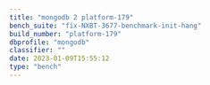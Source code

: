 ```yaml
---
title: "mongodb 2 platform-179"
bench_suite: "fix-NXBT-3677-benchmark-init-hang"
build_number: "platform-179"
dbprofile: "mongodb"
classifier: ""
date: 2023-01-09T15:55:12
type: "bench"
---
```

